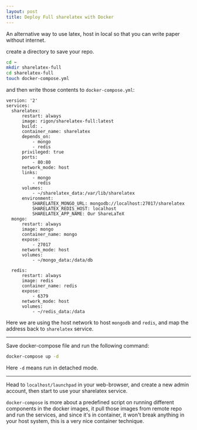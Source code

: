 ```yaml
---
layout: post
title: Deploy Full sharelatex with Docker
---
```


An alternative way to use latex, host in local so that you can write paper without internet.

create a directory to save your repo.

```sh
cd ~
mkdir sharelatex-full
cd sharelatex-full
touch docker-compose.yml
```
and then write those contents to `docker-compose.yml`:

```
version: '2'
services:
  sharelatex:
      restart: always
      image: rigon/sharelatex-full:latest
      build: .
      container_name: sharelatex
      depends_on:
          - mongo
          - redis
      privileged: true
      ports:
          - 80:80
      network_mode: host
      links:
          - mongo
          - redis
      volumes:
          - ~/sharelatex_data:/var/lib/sharelatex
      environment:
          SHARELATEX_MONGO_URL: mongodb://localhost:27017/sharelatex
          SHARELATEX_REDIS_HOST: localhost
          SHARELATEX_APP_NAME: Our ShareLaTeX
  mongo:
      restart: always
      image: mongo
      container_name: mongo
      expose:
          - 27017
      network_mode: host
      volumes:
          - ~/mongo_data:/data/db

  redis:
      restart: always
      image: redis
      container_name: redis
      expose:
          - 6379
      network_mode: host
      volumes:
          - ~/redis_data:/data
```
Here we are using the host network to host `mongodb` and `redis`, and map the address back to `sharelatex` service.

----

Save docker-compose file and run the following command:
```sh
docker-compose up -d
```
Here `-d` means run in detached mode.

----

Head to `localhost/launchpad` in your web-browser, and create a new admin account, then start to use your sharelatex service.

`docker-compose` is more about a predefined script on running different components in the docker images, it pull those images from remote repo and run the services, and since it's in container, it won't break anything in your host system, this is a very nice container technique.
